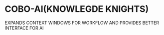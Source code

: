 # COBO-AI(KNOWLEGDE KNIGHTS)
EXPANDS CONTEXT WINDOWS FOR WORKFLOW AND PROVIDES BETTER INTERFACE FOR AI
